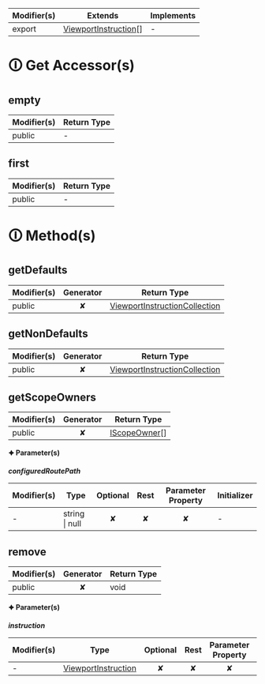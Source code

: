 | Modifier(s)                            | Extends                      | Implements                                    |
|----------------------------------------|------------------------------|-----------------------------------------------|
| export | [ViewportInstruction](https://hamedfathi.gitbook.io/aurelia-2-doc-api/router/class/viewport-instruction/viewportinstruction)[] | - |

# &#128712; Get Accessor(s)

## empty

| Modifier(s)                              | Return Type                       |
|------------------------------------------|-----------------------------------|
| public | - |

## first

| Modifier(s)                              | Return Type                       |
|------------------------------------------|-----------------------------------|
| public | - |

# &#128712; Method(s)

## getDefaults

| Modifier(s)                              | Generator                          | Return Type                       |
|------------------------------------------|:----------------------------------:|-----------------------------------|
| public | ✘ | [ViewportInstructionCollection](https://hamedfathi.gitbook.io/aurelia-2-doc-api/router/class/viewport-instruction-collection/viewportinstructioncollection) |

## getNonDefaults

| Modifier(s)                              | Generator                          | Return Type                       |
|------------------------------------------|:----------------------------------:|-----------------------------------|
| public | ✘ | [ViewportInstructionCollection](https://hamedfathi.gitbook.io/aurelia-2-doc-api/router/class/viewport-instruction-collection/viewportinstructioncollection) |

## getScopeOwners

| Modifier(s)                              | Generator                          | Return Type                       |
|------------------------------------------|:----------------------------------:|-----------------------------------|
| public | ✘ | [IScopeOwner](https://hamedfathi.gitbook.io/aurelia-2-doc-api/router/interface/scope/iscopeowner)[] |

**&#128966; Parameter(s)**

_**configuredRoutePath**_

| Modifier(s)                              | Type                        | Optional                           | Rest                          | Parameter Property                          | Initializer                       |
|------------------------------------------|-----------------------------|:----------------------------------:|:-----------------------------:|:-------------------------------------------:|-----------------------------------|
| - | string &#124; null | ✘  | ✘ | ✘ | - |

## remove

| Modifier(s)                              | Generator                          | Return Type                       |
|------------------------------------------|:----------------------------------:|-----------------------------------|
| public | ✘ | void |

**&#128966; Parameter(s)**

_**instruction**_

| Modifier(s)                              | Type                        | Optional                           | Rest                          | Parameter Property                          | Initializer                       |
|------------------------------------------|-----------------------------|:----------------------------------:|:-----------------------------:|:-------------------------------------------:|-----------------------------------|
| - | [ViewportInstruction](https://hamedfathi.gitbook.io/aurelia-2-doc-api/router/class/viewport-instruction/viewportinstruction) | ✘  | ✘ | ✘ | - |